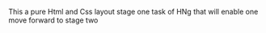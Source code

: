 This a pure Html and Css layout stage one task of HNg that will enable one move forward to stage two
